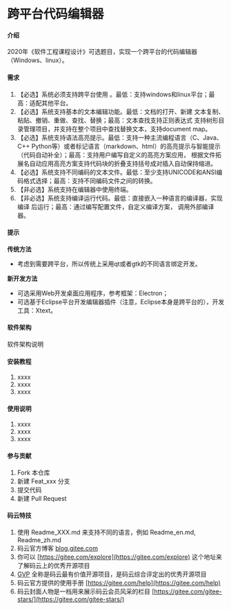 # 跨平台代码编辑器

#### 介绍
2020年《软件工程课程设计》可选题目，实现一个跨平台的代码编辑器（Windows、linux）。

#### 需求
1. 【必选】系统必须支持跨平台使用	。最低：支持windows和linux平台；最高：适配其他平台。
2. 【必选】系统支持基本的文本编辑功能。最低：文档的打开、新建 文本复制、粘贴、撤销、重做、查找、替换；最高：文本查找支持正则表达式 支持树形目录管理项目，并支持在整个项目中查找替换文本，支持document map。
3. 【必选】系统支持语法高亮提示。最低：支持一种主流编程语言（C、Java、C++ Python等）或者标记语言（markdown、html）的高亮提示与智能提示（代码自动补全）；最高：支持用户编写自定义的高亮方案应用， 根据文件拓展名自动应用高亮方案支持代码块的折叠支持括号成对插入自动保持缩进。
4. 【必选】系统支持不同编码的文本文件。最低：至少支持UNICODE和ANSI编码格式选择；最高：支持不同编码文件之间的转换。
5. 【非必选】系统支持在编辑器中使用终端。
6. 【非必选】系统支持编译运行代码。最低：直接嵌入一种语言的编译器，实现编译 后运行；最高：通过编写配置文件，自定义编译方案， 调用外部编译器。

#### 提示
 **传统方法** 
- 考虑到需要跨平台，所以传统上采用qt或者gtk的不同语言绑定开发。

 **新开发方法** 
- 可选采用Web开发桌面应用程序，参考框架：Electron；
- 可选基于Eclipse平台开发编辑器插件（注意，Eclipse本身是跨平台的），开发工具：Xtext。


#### 软件架构
软件架构说明


#### 安装教程

1.  xxxx
2.  xxxx
3.  xxxx

#### 使用说明

1.  xxxx
2.  xxxx
3.  xxxx

#### 参与贡献

1.  Fork 本仓库
2.  新建 Feat_xxx 分支
3.  提交代码
4.  新建 Pull Request


#### 码云特技

1.  使用 Readme\_XXX.md 来支持不同的语言，例如 Readme\_en.md, Readme\_zh.md
2.  码云官方博客 [blog.gitee.com](https://blog.gitee.com)
3.  你可以 [https://gitee.com/explore](https://gitee.com/explore) 这个地址来了解码云上的优秀开源项目
4.  [GVP](https://gitee.com/gvp) 全称是码云最有价值开源项目，是码云综合评定出的优秀开源项目
5.  码云官方提供的使用手册 [https://gitee.com/help](https://gitee.com/help)
6.  码云封面人物是一档用来展示码云会员风采的栏目 [https://gitee.com/gitee-stars/](https://gitee.com/gitee-stars/)
